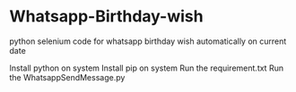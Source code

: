 # Whatsapp-Birthday-wish

python selenium code for whatsapp birthday wish automatically on current date

Install python on system
Install pip on system
Run the requirement.txt 
Run the WhatsappSendMessage.py
